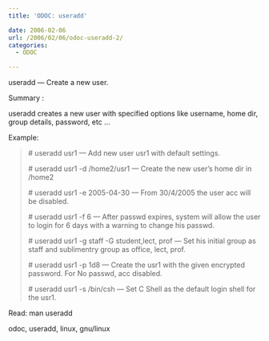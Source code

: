 ```yaml
---
title: 'ODOC: useradd'

date: 2006-02-06
url: /2006/02/06/odoc-useradd-2/
categories:
  - ODOC

---
```

useradd &#8212; Create a new user.

Summary :

useradd creates a new user with specified options like username, home dir, group details, password, etc &#8230;

Example:

> \# useradd usr1 &#8212; Add new user usr1 with default settings.
> 
> \# useradd usr1 -d /home2/usr1 &#8212; Create the new user&#8217;s home dir in /home2
> 
> \# useradd usr1 -e 2005-04-30 &#8212; From 30/4/2005 the user acc will be disabled.
> 
> \# useradd usr1 -f 6 &#8212; After passwd expires, system will allow the user to login for 6 days with a warning to change his passwd.
> 
> \# useradd usr1 -g staff -G student,lect, prof &#8212; Set his initial group as staff and sublimentry group as office, lect, prof.
> 
> \# useradd usr1 -p $1$d8 &#8212; Create the usr1 with the given encrypted password. For No passwd, acc disabled.
> 
> \# useradd usr1 -s /bin/csh &#8212; Set C Shell as the default login shell for the usr1.

Read: man useradd

<tags>odoc, useradd, linux, gnu/linux</tags>
